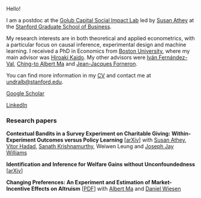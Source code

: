 Hello! 

I am a postdoc at the [Golub Capital Social Impact Lab](https://www.gsb.stanford.edu/faculty-research/centers-initiatives/sil) led by [Susan Athey](https://athey.people.stanford.edu) at the [Stanford Graduate School of Business](https://www.gsb.stanford.edu). 

My research interests are in both theoretical and applied econometrics, with a particular focus on causal inference, experimental design and machine learning. I received a PhD in Economics from [Boston University](https://www.bu.edu/econ/), where my main advisor was [Hiroaki Kaido](http://people.bu.edu/hkaido/). My other advisors were [Iván Fernández-Val](https://sites.bu.edu/ivanf/), [Ching-to Albert Ma](https://people.bu.edu/ma/) and [Jean-Jacques Forneron](http://jjforneron.com).

You can find more information in my [CV](https://undara.github.io/docs/Byambadalai_CV.pdf) and contact me at [undralb@stanford.edu](mailto:undralb@stanford.edu).

[Google Scholar](https://scholar.google.com/citations?user=mCFLjwEAAAAJ&hl=en&authuser=1)

[LinkedIn](https://www.linkedin.com/in/undralbyambadalai/)


     
### Research papers
**Contextual Bandits in a Survey Experiment on Charitable Giving: Within-Experiment Outcomes versus Policy Learning** [[arXiv](https://arxiv.org/abs/2211.12004)] 
with [Susan Athey](https://athey.people.stanford.edu), [Vitor Hadad](https://halflearned.com), [Sanath Krishnamurthy](https://sites.google.com/view/sanath-kumar/), Weiwen Leung and [Joseph Jay Williams](http://www.josephjaywilliams.com) 


**Identification and Inference for Welfare Gains without Unconfoundedness** [[arXiv](https://arxiv.org/abs/2207.04314)]



**Changing Preferences: An Experiment and Estimation of Market-Incentive Effects on Altruism** [[PDF](https://undara.github.io/docs/preferences-market_March2022.pdf)]
with [Albert Ma](http://people.bu.edu/ma/) and [Daniel Wiesen](https://sites.google.com/site/danielwiesen1/)



